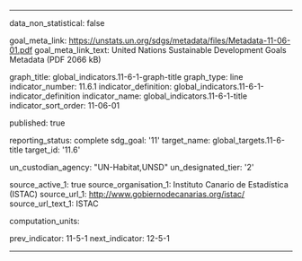 
---
data_non_statistical: false

goal_meta_link: https://unstats.un.org/sdgs/metadata/files/Metadata-11-06-01.pdf
goal_meta_link_text: United Nations Sustainable Development Goals Metadata (PDF 2066 kB)

graph_title: global_indicators.11-6-1-graph-title
graph_type: line
indicator_number: 11.6.1
indicator_definition: global_indicators.11-6-1-indicator_definition
indicator_name: global_indicators.11-6-1-title
indicator_sort_order: 11-06-01

published: true

reporting_status: complete
sdg_goal: '11'
target_name: global_targets.11-6-title
target_id: '11.6'

un_custodian_agency: "UN-Habitat,UNSD"
un_designated_tier: '2'

source_active_1: true
source_organisation_1: Instituto Canario de Estadística (ISTAC)
source_url_1: http://www.gobiernodecanarias.org/istac/
source_url_text_1: ISTAC

computation_units: 

prev_indicator: 11-5-1
next_indicator: 12-5-1

---